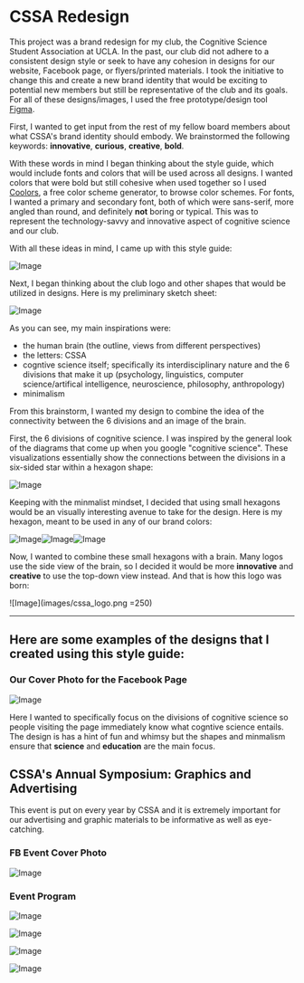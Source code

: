 # CSSA Redesign
This project was a brand redesign for my club, the Cognitive Science Student Association at UCLA. In the past, our club did not adhere to a consistent design style or seek to have any cohesion in designs for our website, Facebook page, or flyers/printed materials. I took the initiative to change this and create a new brand identity that would be exciting to potential new members but still be representative of the club and its goals. For all of these designs/images, I used the free prototype/design tool [Figma](https://www.figma.com/).

First, I wanted to get input from the rest of my fellow board members about what CSSA's brand identity should embody. We brainstormed the following keywords: **innovative**, **curious**, **creative**, **bold**. 

With these words in mind I began thinking about the style guide, which would include fonts and colors that will be used across all designs. I wanted colors that were bold but still cohesive when used together so I used [Coolors](https://coolors.co/), a free color scheme generator, to browse color schemes. For fonts, I wanted a primary and secondary font, both of which were sans-serif, more angled than round, and definitely **not** boring or typical. This was to represent the technology-savvy and innovative aspect of cognitive science and our club. 

With all these ideas in mind, I came up with this style guide:

![Image](images/cssa_styleguide.png)

Next, I began thinking about the club logo and other shapes that would be utilized in designs. Here is my preliminary sketch sheet:

![Image](images/sketch.jpeg)

As you can see, my main inspirations were:
- the human brain (the outline, views from different perspectives)
- the letters: CSSA
- cogntive science itself; specifically its interdisciplinary nature and the 6 divisions that make it up (psychology, linguistics, computer science/artifical intelligence, neuroscience, philosophy, anthropology)
- minimalism

From this brainstorm, I wanted my design to combine the idea of the connectivity between the 6 divisions and an image of the brain. 

First, the 6 divisions of cognitive science. I was inspired by the general look of the diagrams that come up when you google "cognitive science". These visualizations essentially show the connections between the divisions in a six-sided star within a hexagon shape:

![Image](images/cs_divisions.png)

Keeping with the minmalist mindset, I decided that using small hexagons would be an visually interesting avenue to take for the design. Here is my hexagon, meant to be used in any of our brand colors:

![Image](images/blue.png)![Image](images/orange.png)![Image](images/teal.png)

Now, I wanted to combine these small hexagons with a brain. Many logos use the side view of the brain, so I decided it would be more **innovative** and **creative** to use the top-down view instead. And that is how this logo was born:

![Image](images/cssa_logo.png =250)

***

## Here are some examples of the designs that I created using this style guide:

### Our Cover Photo for the Facebook Page

![Image](images/cover.png)

Here I wanted to specifically focus on the divisions of cognitive science so people visiting the page immediately know what cogntive science entails. The design is has a hint of fun and whimsy but the shapes and minmalism ensure that **science** and **education** are the main focus.

## CSSA's Annual Symposium: Graphics and Advertising
This event is put on every year by CSSA and it is extremely important for our advertising and graphic materials to be informative as well as eye-catching.

### FB Event Cover Photo 

![Image](images/HCI_cover.png)

### Event Program

![Image](images/programcover.png)

![Image](images/p2.png)

![Image](images/p3.png)

![Image](images/p4.png)